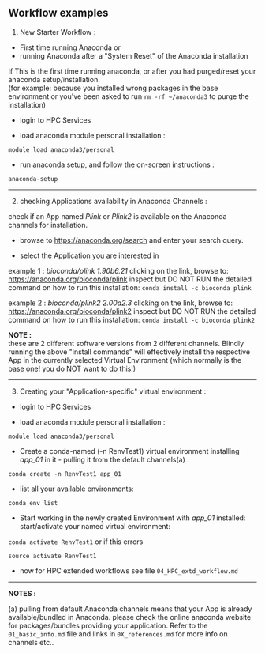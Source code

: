 ## Workflow examples


1. New Starter Workflow :

- First time running Anaconda or
- running Anaconda after a "System Reset" of the Anaconda installation  

If This is the first time running anaconda, or after you had purged/reset your anaconda setup/installation.  
(for example: because you installed wrong packages in the base environment or you've been asked to run `rm -rf ~/anaconda3` to purge the installation)

- login to HPC Services

- load anaconda module personal installation :

`module load anaconda3/personal`

- run anaconda setup, and follow the on-screen instructions :

`anaconda-setup`



---

2. checking Applications availability in Anaconda Channels :

check if an App named *Plink* or *Plink2* is available on the Anaconda channels for installation.

- browse to https://anaconda.org/search and enter your search query.  

- select the Application you are interested in

example 1 :
 _bioconda/plink 1.90b6.21_ clicking on the link, browse to: https://anaconda.org/bioconda/plink
inspect but DO NOT RUN the detailed command on how to run this installation:
`conda install -c bioconda plink`


example 2 :
_bioconda/plink2 2.00a2.3_ clicking on the link, browse to: https://anaconda.org/bioconda/plink2
inspect but DO NOT RUN the detailed command on how to run this installation:
`conda install -c bioconda plink2`

**NOTE :**   
these are 2 different software versions from 2 different channels.
Blindly running the above "install commands" will effectively install the respective App in the currently selected Virtual Environment (which normally is the base one! you do NOT want to do this!)

---

3. Creating your "Application-specific" virtual environment :

- login to HPC Services  

- load anaconda module personal installation :  

`module load anaconda3/personal`

- Create a conda-named (-n RenvTest1) virtual environment installing *app_01* in it - pulling it from the default channels(a) :

`conda create -n RenvTest1 app_01`  

- list all your available environments:  

`conda env list`  

- Start working in the newly created Environment with *app_01* installed:
start/activate your named virtual environment:

`conda activate RenvTest1` or if this errors  

`source activate RenvTest1`  

- now for HPC extended workflows see file `04_HPC_extd_workflow.md`


---

**NOTES :**  

(a) pulling from default Anaconda channels means that your App is already available/bundled in Anaconda.
please check the online anaconda website for packages/bundles providing your application.
Refer to the `01_basic_info.md` file and links in `0X_references.md` for more info on channels etc..